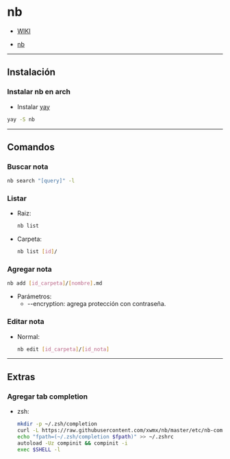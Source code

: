 # nb

- [WIKI](https://xwmx.github.io/nb/#home)

- [nb](#nb)

---

## Instalación

### Instalar nb en arch

- Instalar [yay](../sistemas_operativos/linux/arch/arch.md#instalar-yay)

```sh
yay -S nb
```

---

## Comandos

### Buscar nota

```sh
nb search "[query]" -l
```

### Listar

- Raiz:

    ```sh
    nb list
    ```

- Carpeta:

    ```sh
    nb list [id]/
    ```

### Agregar nota

```sh
nb add [id_carpeta]/[nombre].md
```

- Parámetros:
  - --encryption: agrega protección con contraseña.

### Editar nota

- Normal:

    ```sh
    nb edit [id_carpeta]/[id_nota]
    ```

---

## Extras

### Agregar tab completion

- zsh:

    ```sh
    mkdir -p ~/.zsh/completion
    curl -L https://raw.githubusercontent.com/xwmx/nb/master/etc/nb-completion.zsh > ~/.zsh/completion/_nb
    echo "fpath=(~/.zsh/completion $fpath)" >> ~/.zshrc
    autoload -Uz compinit && compinit -i
    exec $SHELL -l
    ```
